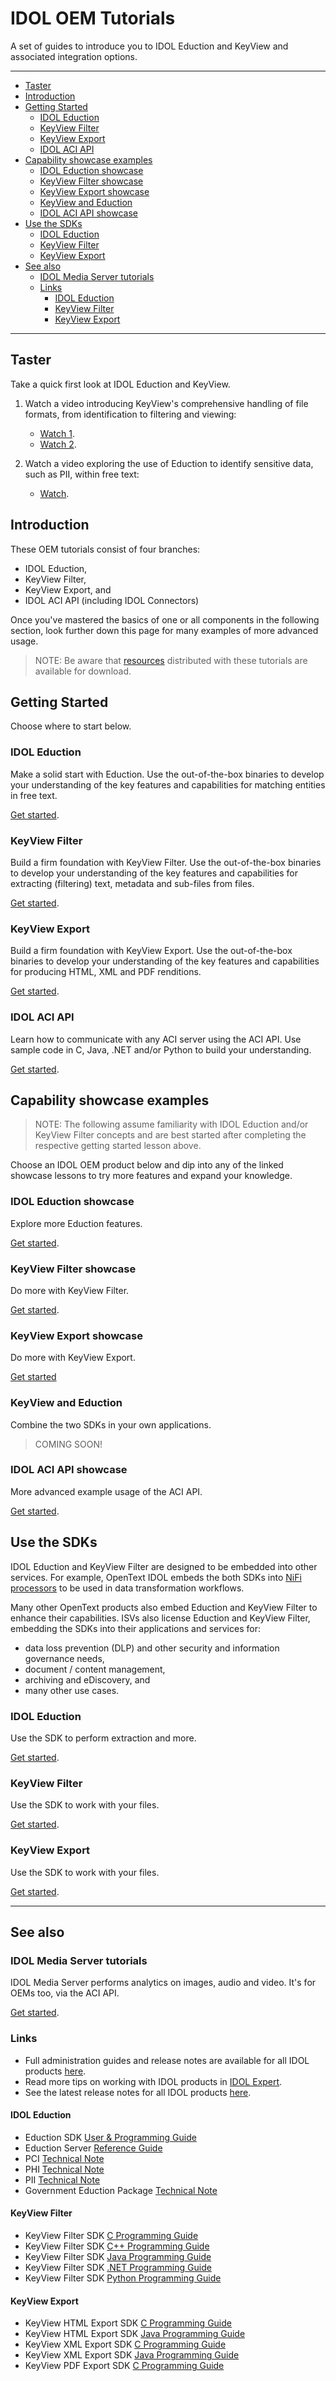 # IDOL OEM Tutorials

A set of guides to introduce you to IDOL Eduction and KeyView and associated integration options.

---

- [Taster](#taster)
- [Introduction](#introduction)
- [Getting Started](#getting-started)
  - [IDOL Eduction](#idol-eduction)
  - [KeyView Filter](#keyview-filter)
  - [KeyView Export](#keyview-export)
  - [IDOL ACI API](#idol-aci-api)
- [Capability showcase examples](#capability-showcase-examples)
  - [IDOL Eduction showcase](#idol-eduction-showcase)
  - [KeyView Filter showcase](#keyview-filter-showcase)
  - [KeyView Export showcase](#keyview-export-showcase)
  - [KeyView and Eduction](#keyview-and-eduction)
  - [IDOL ACI API showcase](#idol-aci-api-showcase)
- [Use the SDKs](#use-the-sdks)
  - [IDOL Eduction](#idol-eduction-1)
  - [KeyView Filter](#keyview-filter-1)
  - [KeyView Export](#keyview-export-1)
- [See also](#see-also)
  - [IDOL Media Server tutorials](#idol-media-server-tutorials)
  - [Links](#links)
    - [IDOL Eduction](#idol-eduction-2)
    - [KeyView Filter](#keyview-filter-2)
    - [KeyView Export](#keyview-export-2)

---

## Taster

Take a quick first look at IDOL Eduction and KeyView.  

1. Watch a video introducing KeyView's comprehensive handling of file formats, from identification to filtering and viewing:

      - [Watch 1](https://www.youtube.com/watch?v=66niyCTNtLM&list=PLlUdEXI83_Xoq5Fe2iUnY8fjV9PuX61FA).
      - [Watch 2](https://www.youtube.com/watch?v=QYEFlziEdTo&list=PLlUdEXI83_Xoq5Fe2iUnY8fjV9PuX61FA).

1. Watch a video exploring the use of Eduction to identify sensitive data, such as PII, within free text:

      - [Watch](https://www.youtube.com/watch?v=ftGL0p0PanU&list=PLlUdEXI83_Xoq5Fe2iUnY8fjV9PuX61FA).

## Introduction

These OEM tutorials consist of four branches:

- IDOL Eduction,
- KeyView Filter,
- KeyView Export, and
- IDOL ACI API (including IDOL Connectors)
   
Once you've mastered the basics of one or all components in the following section, look further down this page for many examples of more advanced usage.  

> NOTE: Be aware that [resources](../resources) distributed with these tutorials are available for download.

## Getting Started

Choose where to start below.

### IDOL Eduction

Make a solid start with Eduction.  Use the out-of-the-box binaries to develop your understanding of the key features and capabilities for matching entities in free text.

[Get started](./eduction/introduction.md).

### KeyView Filter

Build a firm foundation with KeyView Filter.  Use the out-of-the-box binaries to develop your understanding of the key features and capabilities for extracting (filtering) text, metadata and sub-files from files.

[Get started](./keyview_filter/introduction.md).

### KeyView Export

Build a firm foundation with KeyView Export.  Use the out-of-the-box binaries to develop your understanding of the key features and capabilities for producing HTML, XML and PDF renditions.

[Get started](./keyview_export/introduction.md).

### IDOL ACI API

Learn how to communicate with any ACI server using the ACI API.  Use sample code in C, Java, .NET and/or Python to build your understanding.

[Get started](./aci_api/introduction.md).

## Capability showcase examples

> NOTE: The following assume familiarity with IDOL Eduction and/or KeyView Filter concepts and are best started after completing the respective getting started lesson above.

Choose an IDOL OEM product below and dip into any of the linked showcase lessons to try more features and expand your knowledge.

### IDOL Eduction showcase

Explore more Eduction features.

[Get started](./eduction/README.md#capability-showcase).

### KeyView Filter showcase

Do more with KeyView Filter.

[Get started](./keyview_filter/README.md#capability-showcase).

### KeyView Export showcase

Do more with KeyView Export.

[Get started](./keyview_export/README.md#capability-showcase)

### KeyView and Eduction

Combine the two SDKs in your own applications.

> COMING SOON!

### IDOL ACI API showcase

More advanced example usage of the ACI API.

[Get started](./aci_api/README.md#capability-showcase).

## Use the SDKs

IDOL Eduction and KeyView Filter are designed to be embedded into other services.  For example, OpenText IDOL embeds the both SDKs into [NiFi processors](https://www.microfocus.com/documentation/idol/IDOL_23_4/NiFiIngest_23.4_Documentation/Help/Content/Walkthrough/BuildBasicPipeline.htm) to be used in data transformation workflows.

Many other OpenText products also embed Eduction and KeyView Filter to enhance their capabilities.  ISVs also license Eduction and KeyView Filter, embedding the SDKs into their applications and services for:

- data loss prevention (DLP) and other security and information governance needs,
- document / content management,
- archiving and eDiscovery, and
- many other use cases.

### IDOL Eduction

Use the SDK to perform extraction and more.

[Get started](./eduction/README.md#use-the-eduction-sdk).

### KeyView Filter

Use the SDK to work with your files.

[Get started](./keyview_filter/README.md#use-the-keyview-filter-sdk).

### KeyView Export

Use the SDK to work with your files.

[Get started](./keyview_export/README.md#use-the-keyview-export-sdk).

---

## See also

### IDOL Media Server tutorials

IDOL Media Server performs analytics on images, audio and video.  It's for OEMs too, via the ACI API.

[Get started](https://github.com/opentext-idol/idol-rich-media-tutorials).

### Links

- Full administration guides and release notes are available for all IDOL products [here](https://www.microfocus.com/documentation/idol/).
- Read more tips on working with IDOL products in [IDOL Expert](https://www.microfocus.com/documentation/idol/IDOL_23_4/IDOLServer_23.4_Documentation/Guides/html/expert/index.html).
- See the latest release notes for all IDOL products [here](https://www.microfocus.com/documentation/idol/IDOL_23_4/IDOLReleaseNotes_23.4_Documentation/idol/Content/_Introduction.htm).

#### IDOL Eduction

- Eduction SDK [User & Programming Guide](https://www.microfocus.com/documentation/idol/IDOL_23_4/EductionSDK_23.4_Documentation/Guides/html/)
- Eduction Server [Reference Guide](https://www.microfocus.com/documentation/idol/IDOL_23_4/EductionServer_23.4_Documentation/Help/Content/_ACI_Welcome.htm)
- PCI [Technical Note](https://www.microfocus.com/documentation/idol/IDOL_23_4/EductionGrammars_23.4_Documentation/PCI/)
- PHI [Technical Note](https://www.microfocus.com/documentation/idol/IDOL_23_4/EductionGrammars_23.4_Documentation/PHI/)
- PII [Technical Note](https://www.microfocus.com/documentation/idol/IDOL_23_4/EductionGrammars_23.4_Documentation/PII/)
- Government Eduction Package [Technical Note](https://www.microfocus.com/documentation/idol/IDOL_23_4/EductionGrammars_23.4_Documentation/GOV/)

#### KeyView Filter

- KeyView Filter SDK [C Programming Guide](https://www.microfocus.com/documentation/idol/IDOL_23_4/KeyviewFilterSDK_23.4_Documentation/Guides/html/c-programming/index.html)
- KeyView Filter SDK [C++ Programming Guide](https://www.microfocus.com/documentation/idol/IDOL_23_4/KeyviewFilterSDK_23.4_Documentation/Guides/html/cpp-programming/index.html)
- KeyView Filter SDK [Java Programming Guide](https://www.microfocus.com/documentation/idol/IDOL_23_4/KeyviewFilterSDK_23.4_Documentation/Guides/html/java-programming/index.html)
- KeyView Filter SDK [.NET Programming Guide](https://www.microfocus.com/documentation/idol/IDOL_23_4/KeyviewFilterSDK_23.4_Documentation/Guides/html/dotnet-programming/index.html)
- KeyView Filter SDK [Python Programming Guide](https://www.microfocus.com/documentation/idol/IDOL_23_4/KeyviewFilterSDK_23.4_Documentation/Guides/html/python-programming/index.html)

#### KeyView Export

- KeyView HTML Export SDK [C Programming Guide](https://www.microfocus.com/documentation/idol/IDOL_23_4/KeyviewExportSDK_23.4_Documentation/Guides/html/html-export-c/index.html)
- KeyView HTML Export SDK [Java Programming Guide](https://www.microfocus.com/documentation/idol/IDOL_23_4/KeyviewExportSDK_23.4_Documentation/Guides/html/html-export-java/index.html)
- KeyView XML Export SDK [C Programming Guide](https://www.microfocus.com/documentation/idol/IDOL_23_4/KeyviewExportSDK_23.4_Documentation/Guides/html/xml-export-c/index.html)
- KeyView XML Export SDK [Java Programming Guide](https://www.microfocus.com/documentation/idol/IDOL_23_4/KeyviewExportSDK_23.4_Documentation/Guides/html/xml-export-java/)
- KeyView PDF Export SDK [C Programming Guide](https://www.microfocus.com/documentation/idol/IDOL_23_4/KeyviewExportSDK_23.4_Documentation/Guides/html/pdf-export-c/index.html)
